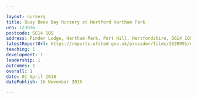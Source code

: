 ```yaml
---

layout: nursery
title: Busy Bees Day Nursery at Hertford Hartham Park
urn: 123976
postcode: SG14 1QS
address: Pinder Lodge, Hartham Park, Port Hill, Hertfordshire, SG14 1QS
latestReportUrl: https://reports.ofsted.gov.uk/provider/files/2620991/urn/123976.pdf
teaching: 1
development: 1
leadership: 1
outcomes: 1
overall: 1
date: 01 April 2018 
datePublish: 16 November 2016

---
```

